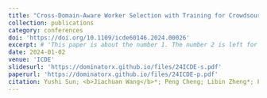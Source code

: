 ```yaml
---
title: "Cross-Domain-Aware Worker Selection with Training for Crowdsourced Annotation"
collection: publications
category: conferences
doi: 'https://doi.org/10.1109/icde60146.2024.00026'
excerpt: # 'This paper is about the number 1. The number 2 is left for future work.'
date: 2024-01-02
venue: 'ICDE'
slidesurl: 'https://dominatorx.github.io/files/24ICDE-s.pdf'
paperurl: 'https://dominatorx.github.io/files/24ICDE-p.pdf'
citation: Yushi Sun; <b>Jiachuan Wang</b>*; Peng Cheng; Libin Zheng*; Lei Chen; Jian Yin
---
```

